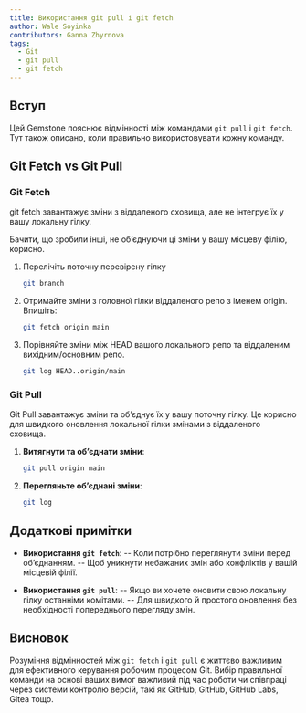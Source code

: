 ```yaml
---
title: Використання git pull і git fetch
author: Wale Soyinka
contributors: Ganna Zhyrnova
tags:
  - Git
  - git pull
  - git fetch
---
```


## Вступ

Цей Gemstone пояснює відмінності між командами `git pull` і `git fetch`. Тут також описано, коли правильно використовувати кожну команду.

## Git Fetch vs Git Pull

### Git Fetch

git fetch завантажує зміни з віддаленого сховища, але не інтегрує їх у вашу локальну гілку.

Бачити, що зробили інші, не об’єднуючи ці зміни у вашу місцеву філію, корисно.

1. Перелічіть поточну перевірену гілку

   ```bash
   git branch
   ```

2. Отримайте зміни з головної гілки віддаленого репо з іменем origin. Впишіть:

   ```bash
   git fetch origin main
   ```

3. Порівняйте зміни між HEAD вашого локального репо та віддаленим вихідним/основним репо.

   ```bash
   git log HEAD..origin/main
   ```

### Git Pull

Git Pull завантажує зміни та об’єднує їх у вашу поточну гілку.
Це корисно для швидкого оновлення локальної гілки змінами з віддаленого сховища.

1. **Витягнути та об’єднати зміни**:

   ```bash
   git pull origin main
   ```

2. **Перегляньте об’єднані зміни**:

   ```bash
   git log
   ```

## Додаткові примітки

- **Використання `git fetch`**:
  \-- Коли потрібно переглянути зміни перед об’єднанням.
  \-- Щоб уникнути небажаних змін або конфліктів у вашій місцевій філії.

- **Використання `git pull`**:
  \-- Якщо ви хочете оновити свою локальну гілку останніми комітами.
  \-- Для швидкого й простого оновлення без необхідності попереднього перегляду змін.

## Висновок

Розуміння відмінностей між `git fetch` і `git pull` є життєво важливим для ефективного керування робочим процесом Git. Вибір правильної команди на основі ваших вимог важливий під час роботи чи співпраці через системи контролю версій, такі як GitHub, GitHub, GitHub Labs, Gitea тощо.
